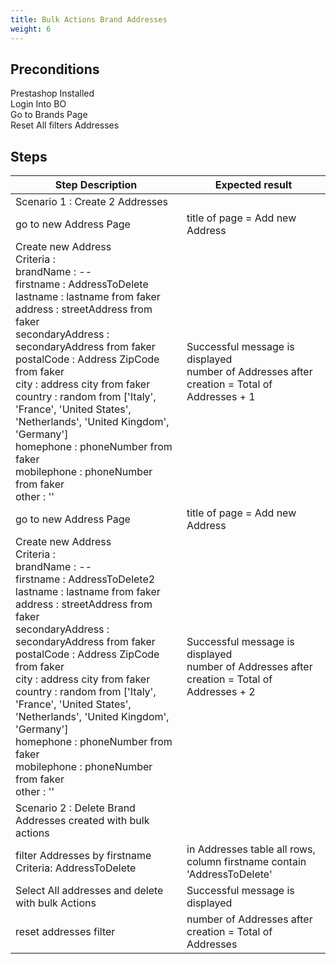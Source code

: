 ```yaml
---
title: Bulk Actions Brand Addresses
weight: 6
---
```


## Preconditions

Prestashop Installed\
Login Into BO \
Go to Brands Page \
Reset All filters Addresses
## Steps
| Step Description | Expected result |
| ----- | ----- |
| Scenario 1 : Create 2 Addresses |  |
| go to new Address Page | title of page = Add new Address |
| Create new Address<br>Criteria : <br>brandName : --<br>firstname : AddressToDelete<br>lastname : lastname from faker<br>address : streetAddress from faker<br>secondaryAddress : secondaryAddress from faker<br>postalCode : Address ZipCode from faker<br>city : address city from faker<br>country : random from ['Italy', 'France', 'United States', 'Netherlands', 'United Kingdom', 'Germany']<br>homephone : phoneNumber from faker<br>mobilephone : phoneNumber from faker<br>other : '' | Successful message is displayed<br>number of Addresses after creation = Total of Addresses + 1 |
| go to new Address Page | title of page = Add new Address |
| Create new Address<br>Criteria : <br>brandName : --<br>firstname : AddressToDelete2<br>lastname : lastname from faker<br>address : streetAddress from faker<br>secondaryAddress : secondaryAddress from faker<br>postalCode : Address ZipCode from faker<br>city : address city from faker<br>country : random from ['Italy', 'France', 'United States', 'Netherlands', 'United Kingdom', 'Germany']<br>homephone : phoneNumber from faker<br>mobilephone : phoneNumber from faker<br>other : '' | Successful message is displayed<br>number of Addresses after creation = Total of Addresses + 2 |
| Scenario 2 : Delete Brand Addresses created with bulk actions |  |
| filter Addresses by firstname <br>Criteria: AddressToDelete | in Addresses table all rows, column firstname contain 'AddressToDelete' |
| Select All addresses and delete with bulk Actions | Successful message is displayed |
| reset addresses filter | number of Addresses after creation = Total of Addresses |
